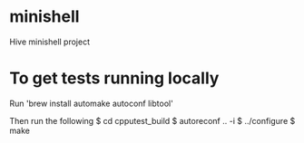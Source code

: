 # minishell
Hive minishell project


# To get tests running locally
Run 'brew install automake autoconf libtool'

Then run the following
$ cd cpputest_build
$ autoreconf .. -i
$ ../configure
$ make